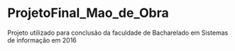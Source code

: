 # ProjetoFinal_Mao_de_Obra
 Projeto utilizado para conclusão da faculdade de Bacharelado em Sistemas de informação em 2016
